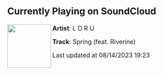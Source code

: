 ## Currently Playing on SoundCloud

[<img align="left" width="100" src="https://i1.sndcdn.com/artworks-svberByTmE0d-0-t500x500.jpg">](https://soundcloud.com/theldru/spring-feat-riverine?in=saxurn/sets/fartificial-intelligence)

**Artist**: L D R U 

**Track**: Spring (feat. Riverine)

Last updated at 08/14/2023 19:23
